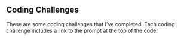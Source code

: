 ## Coding Challenges
These are some coding challenges that I've completed. Each coding challenge includes a link to the prompt at the top of the code.